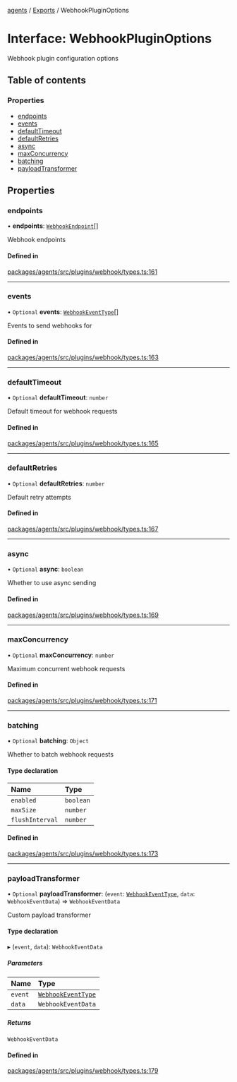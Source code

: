 <!-- 
 ⚠️  AUTO-GENERATED FILE - DO NOT EDIT MANUALLY
 This file is automatically generated by scripts/docs-generator.js
 To make changes, edit the source TypeScript files or update the generator script
-->

[agents](../../) / [Exports](../modules) / WebhookPluginOptions

# Interface: WebhookPluginOptions

Webhook plugin configuration options

## Table of contents

### Properties

- [endpoints](WebhookPluginOptions#endpoints)
- [events](WebhookPluginOptions#events)
- [defaultTimeout](WebhookPluginOptions#defaulttimeout)
- [defaultRetries](WebhookPluginOptions#defaultretries)
- [async](WebhookPluginOptions#async)
- [maxConcurrency](WebhookPluginOptions#maxconcurrency)
- [batching](WebhookPluginOptions#batching)
- [payloadTransformer](WebhookPluginOptions#payloadtransformer)

## Properties

### endpoints

• **endpoints**: [`WebhookEndpoint`](WebhookEndpoint)[]

Webhook endpoints

#### Defined in

[packages/agents/src/plugins/webhook/types.ts:161](https://github.com/woojubb/robota/blob/d84cd2e1e6915e9f7e9aff8f9b06df02e55c139b/packages/agents/src/plugins/webhook/types.ts#L161)

___

### events

• `Optional` **events**: [`WebhookEventType`](../modules#webhookeventtype)[]

Events to send webhooks for

#### Defined in

[packages/agents/src/plugins/webhook/types.ts:163](https://github.com/woojubb/robota/blob/d84cd2e1e6915e9f7e9aff8f9b06df02e55c139b/packages/agents/src/plugins/webhook/types.ts#L163)

___

### defaultTimeout

• `Optional` **defaultTimeout**: `number`

Default timeout for webhook requests

#### Defined in

[packages/agents/src/plugins/webhook/types.ts:165](https://github.com/woojubb/robota/blob/d84cd2e1e6915e9f7e9aff8f9b06df02e55c139b/packages/agents/src/plugins/webhook/types.ts#L165)

___

### defaultRetries

• `Optional` **defaultRetries**: `number`

Default retry attempts

#### Defined in

[packages/agents/src/plugins/webhook/types.ts:167](https://github.com/woojubb/robota/blob/d84cd2e1e6915e9f7e9aff8f9b06df02e55c139b/packages/agents/src/plugins/webhook/types.ts#L167)

___

### async

• `Optional` **async**: `boolean`

Whether to use async sending

#### Defined in

[packages/agents/src/plugins/webhook/types.ts:169](https://github.com/woojubb/robota/blob/d84cd2e1e6915e9f7e9aff8f9b06df02e55c139b/packages/agents/src/plugins/webhook/types.ts#L169)

___

### maxConcurrency

• `Optional` **maxConcurrency**: `number`

Maximum concurrent webhook requests

#### Defined in

[packages/agents/src/plugins/webhook/types.ts:171](https://github.com/woojubb/robota/blob/d84cd2e1e6915e9f7e9aff8f9b06df02e55c139b/packages/agents/src/plugins/webhook/types.ts#L171)

___

### batching

• `Optional` **batching**: `Object`

Whether to batch webhook requests

#### Type declaration

| Name | Type |
| :------ | :------ |
| `enabled` | `boolean` |
| `maxSize` | `number` |
| `flushInterval` | `number` |

#### Defined in

[packages/agents/src/plugins/webhook/types.ts:173](https://github.com/woojubb/robota/blob/d84cd2e1e6915e9f7e9aff8f9b06df02e55c139b/packages/agents/src/plugins/webhook/types.ts#L173)

___

### payloadTransformer

• `Optional` **payloadTransformer**: (`event`: [`WebhookEventType`](../modules#webhookeventtype), `data`: `WebhookEventData`) => `WebhookEventData`

Custom payload transformer

#### Type declaration

▸ (`event`, `data`): `WebhookEventData`

##### Parameters

| Name | Type |
| :------ | :------ |
| `event` | [`WebhookEventType`](../modules#webhookeventtype) |
| `data` | `WebhookEventData` |

##### Returns

`WebhookEventData`

#### Defined in

[packages/agents/src/plugins/webhook/types.ts:179](https://github.com/woojubb/robota/blob/d84cd2e1e6915e9f7e9aff8f9b06df02e55c139b/packages/agents/src/plugins/webhook/types.ts#L179)
